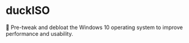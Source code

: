 # duckISO
🦆 Pre-tweak and debloat the Windows 10 operating system to improve performance and usability. 
